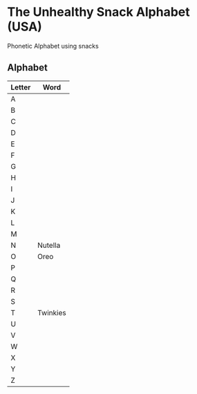 # The Unhealthy Snack Alphabet (USA)
Phonetic Alphabet using snacks

## Alphabet

|Letter|Word|
|---|---|
|A||
|B||
|C||
|D||
|E||
|F||
|G||
|H||
|I||
|J||
|K||
|L||
|M||
|N|Nutella|
|O|Oreo|
|P||
|Q||
|R||
|S||
|T|Twinkies|
|U||
|V||
|W||
|X||
|Y||
|Z||
